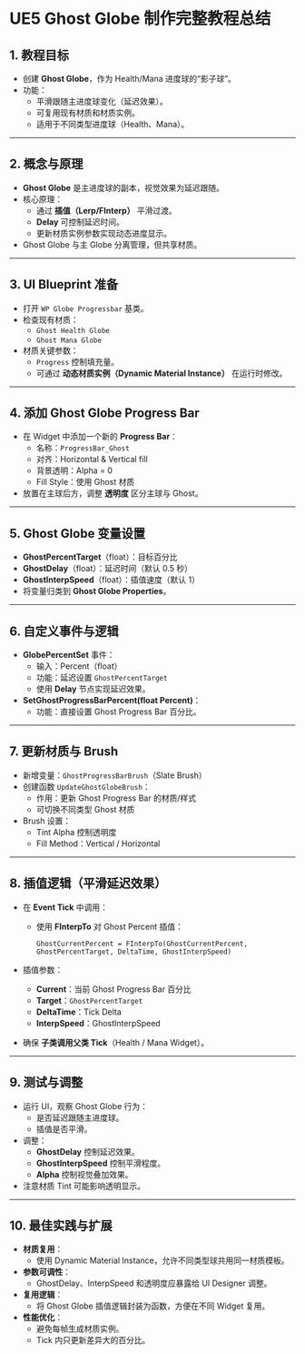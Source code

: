 # UE5 Ghost Globe 制作完整教程总结

## 1. 教程目标

- 创建 **Ghost Globe**，作为 Health/Mana 进度球的“影子球”。
- 功能：
  - 平滑跟随主进度球变化（延迟效果）。
  - 可复用现有材质和材质实例。
  - 适用于不同类型进度球（Health、Mana）。

------

## 2. 概念与原理

- **Ghost Globe** 是主进度球的副本，视觉效果为延迟跟随。
- 核心原理：
  - 通过 **插值（Lerp/FInterp）** 平滑过渡。
  - **Delay** 可控制延迟时间。
  - 更新材质实例参数实现动态进度显示。
- Ghost Globe 与主 Globe 分离管理，但共享材质。

------

## 3. UI Blueprint 准备

- 打开 `WP Globe Progressbar` 基类。
- 检查现有材质：
  - `Ghost Health Globe`
  - `Ghost Mana Globe`
- 材质关键参数：
  - `Progress` 控制填充量。
  - 可通过 **动态材质实例（Dynamic Material Instance）** 在运行时修改。

------

## 4. 添加 Ghost Globe Progress Bar

- 在 Widget 中添加一个新的 **Progress Bar**：
  - 名称：`ProgressBar_Ghost`
  - 对齐：Horizontal & Vertical fill
  - 背景透明：Alpha = 0
  - Fill Style：使用 Ghost 材质
- 放置在主球后方，调整 **透明度** 区分主球与 Ghost。

------

## 5. Ghost Globe 变量设置

- **GhostPercentTarget**（float）：目标百分比
- **GhostDelay**（float）：延迟时间（默认 0.5 秒）
- **GhostInterpSpeed**（float）：插值速度（默认 1）
- 将变量归类到 **Ghost Globe Properties**。

------

## 6. 自定义事件与逻辑

- **GlobePercentSet** 事件：
  - 输入：Percent（float）
  - 功能：延迟设置 `GhostPercentTarget`
  - 使用 **Delay** 节点实现延迟效果。
- **SetGhostProgressBarPercent(float Percent)**：
  - 功能：直接设置 Ghost Progress Bar 百分比。

------

## 7. 更新材质与 Brush

- 新增变量：`GhostProgressBarBrush`（Slate Brush）
- 创建函数 `UpdateGhostGlobeBrush`：
  - 作用：更新 Ghost Progress Bar 的材质/样式
  - 可切换不同类型 Ghost 材质
- Brush 设置：
  - Tint Alpha 控制透明度
  - Fill Method：Vertical / Horizontal

------

## 8. 插值逻辑（平滑延迟效果）

- 在 **Event Tick** 中调用：

  - 使用 **FInterpTo** 对 Ghost Percent 插值：

    ```
    GhostCurrentPercent = FInterpTo(GhostCurrentPercent, GhostPercentTarget, DeltaTime, GhostInterpSpeed)
    ```

- 插值参数：

  - **Current**：当前 Ghost Progress Bar 百分比
  - **Target**：`GhostPercentTarget`
  - **DeltaTime**：Tick Delta
  - **InterpSpeed**：GhostInterpSpeed

- 确保 **子类调用父类 Tick**（Health / Mana Widget）。

------

## 9. 测试与调整

- 运行 UI，观察 Ghost Globe 行为：
  - 是否延迟跟随主进度球。
  - 插值是否平滑。
- 调整：
  - **GhostDelay** 控制延迟效果。
  - **GhostInterpSpeed** 控制平滑程度。
  - **Alpha** 控制视觉叠加效果。
- 注意材质 Tint 可能影响透明显示。

------

## 10. 最佳实践与扩展

- **材质复用**：
  - 使用 Dynamic Material Instance，允许不同类型球共用同一材质模板。
- **参数可调性**：
  - GhostDelay、InterpSpeed 和透明度应暴露给 UI Designer 调整。
- **复用逻辑**：
  - 将 Ghost Globe 插值逻辑封装为函数，方便在不同 Widget 复用。
- **性能优化**：
  - 避免每帧生成材质实例。
  - Tick 内只更新差异大的百分比。


